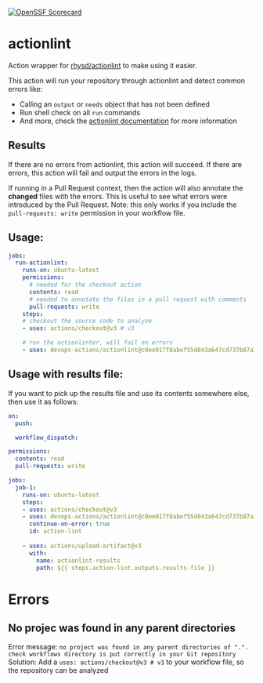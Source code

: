 [![OpenSSF Scorecard](https://api.securityscorecards.dev/projects/github.com/devops-actions/actionlint/badge)](https://api.securityscorecards.dev/projects/github.com/devops-actions/actionlint)

# actionlint
Action wrapper for [rhysd/actionlint](https://github.com/rhysd/actionlint) to make using it easier.

This action will run your repository through actionlint and detect common errors like:
- Calling an `output` or `needs` object that has not been defined
- Run shell check on all `run` commands
- And more, check the [actionlint documentation](https://github.com/rhysd/actionlint) for more information

## Results
If there are no errors from actionlint, this action will succeed. If there are errors, this action will fail and output the errors in the logs.

If running in a Pull Request context, then the action will also annotate the **changed** files with the errors. This is useful to see what errors were introduced by the Pull Request. Note: this only works if you include the `pull-requests: write` permission in your workflow file.

## Usage:
```yaml
jobs:
  run-actionlint:
    runs-on: ubuntu-latest
    permissions:
      # needed for the checkout action
      contents: read
      # needed to annotate the files in a pull request with comments
      pull-requests: write
    steps: 
    # checkout the source code to analyze
    - uses: actions/checkout@v3 # v3

    # run the actionlinter, will fail on errors
    - uses: devops-actions/actionlint@c0ee017f8abef55d843a647cd737b87a1976eb69 #v0.1.1
```

## Usage with results file:
If you want to pick up the results file and use its contents somewhere else, then use it as follows:
```yaml
on:
  push: 

  workflow_dispatch:

permissions:
  contents: read
  pull-requests: write

jobs:
  job-1:
    runs-on: ubuntu-latest
    steps:       
    - uses: actions/checkout@v3
    - uses: devops-actions/actionlint@c0ee017f8abef55d843a647cd737b87a1976eb69 #v0.1.1
      continue-on-error: true
      id: action-lint
    
    - uses: actions/upload-artifact@v3
      with:
        name: actionlint-results
        path: ${{ steps.action-lint.outputs.results-file }}
```

# Errors

## No projec was found in any parent directories
Error message: `no project was found in any parent directories of ".". check workflows directory is put correctly in your Git repository`
Solution: Add a `uses: actions/checkout@v3 # v3` to your workflow file, so the repository can be analyzed


